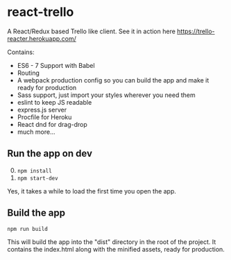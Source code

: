 # react-trello
A React/Redux based Trello like client. 
See it in action here https://trello-reacter.herokuapp.com/

Contains: 
* ES6 - 7 Support with Babel
* Routing
* A webpack production config so you can build the app and make it ready for production
* Sass support, just import your styles wherever you need them
* eslint to keep JS readable
* express.js server
* Procfile for Heroku
* React dnd for drag-drop
* much more...


## Run the app on dev

0. ```npm install```
0. ```npm start-dev```

Yes, it takes a while to load the first time you open the app.

## Build the app
```npm run build```

This will build the app into the "dist" directory in the root of the project. It contains the index.html along with the minified assets, ready for production.
